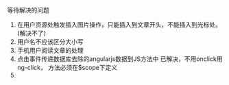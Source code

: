 等待解决的问题
1. 在用户资源处触发插入图片操作，只能插入到文章开头，不能插入到光标处。(解决不了)
2. 用户名不应该区分大小写
3. 手机用户阅读文章的处理
4. 点击事件传递数据库去除的angularjs数据到JS方法中
	已解决，不用onclick用ng-click， 方法必须在$scope下定义 
5. 